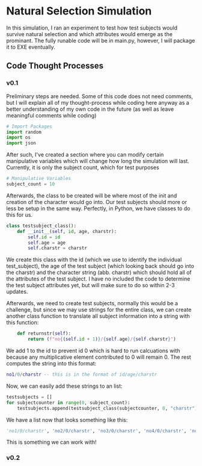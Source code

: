 # Natural Selection Simulation
In this simulation, I ran an experiment to test how test subjects would survive natural selection and which attributes would emerge as the prominant. The fully runable code will be in main.py, however, I will package it to EXE eventually.

## Code Thought Processes

### v0.1
Preliminary steps are needed. Some of this code does not need comments, but I will explain all of my thought-process while coding here anyway as a better understanding of my own code in the future (as well as leave meaningful comments while coding)

```py
# Import Packages
import random
import os
import json
```

After such, I've created a section where you can modify certain manipulative variables which will change how long the simulation will last. Currently, it is only the subject count, which for test purposes 
```py
# Manipulative Variables
subject_count = 10
```
Afterwards, the class to be created will be where most of the init and creation of the character would go into. Our test subjects should more or less be setup in the same way. Perfectly, in Python, we have classes to do this for us.

```py
class testsubject_class():
    def __init__(self, id, age, charstr):
        self.id = id
        self.age = age
        self.charstr = charstr
```

We create this class with the id (which we use to identify the individual test_subject), the age of the test subject (which looking back should go into the charstr) and the character string (abb. charstr) which should hold all of the attributes of the test subject. I have no included the code to determine the test subject attributes yet, but will make sure to do so within 2-3 updates. 

Afterwards, we need to create test subjects, normally this would be a challenge, but since we may use strings for the entire class, we can create another class function to translate all subject information into a string with this function:
```py
    def returnstr(self):
        return (f"no{(self.id + 1)}/{self.age}/{self.charstr}")
```
We add 1 to the id to prevent id 0 which is hard to run calcuations with because any multiplicative element contributed to 0 will remain 0. The rest computes the string into this format:

```lua
no1/0/charstr -- this is in the format of id/age/charstr
```
Now, we can easily add these strings to an list:
```py
testsubjects = []
for subjectcounter in range(0, subject_count):
    testsubjects.append(testsubject_class(subjectcounter, 0, "charstr").returnstr())
```
We have a list now that looks something like this:
```python
'no1/0/charstr', 'no2/0/charstr', 'no3/0/charstr', 'no4/0/charstr', 'no5/0/charstr', 'no6/0/charstr', 'no7/0/charstr', 'no8/0/charstr', 'no9/0/charstr', 'no10/0/charstr'
```

This is something we can work with!

### v0.2
